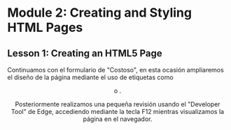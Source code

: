 # Module 2: Creating and Styling HTML Pages

## Lesson 1: Creating an HTML5 Page



Continuamos con el formulario de "Costoso", en esta ocasión ampliaremos el diseño de la página mediante el uso de etiquetas como <section> <header> <article> o <fooder>.

Posteriormente realizamos una pequeña revisión usando el "Developer Tool" de Edge, accediendo mediante la tecla F12 mientras visualizamos la página en el navegador.